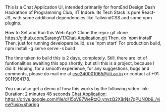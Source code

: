 This is a Chat Application UI, intended primarily for frontEnd Design Dash Hackathon of Programming Club, IIT Indore.
Its Tech Stack is pure React-JS, with some additional dependencies like TailwindCSS and some npm plugins.

How to Set and Run this Web App?
Clone the repo: git clone https://github.com/SarangVT/Chat-Application.git
Then, do 'npm install'
Then, just for running developers build, use 'npm start'
For production build, 
npm install -g serve
serve -s build

The time taken to build this is 2 days, completely.
Still, there are lot of funtionalities awaiting this app shortly, but still this is a project, because I did it.
Hoping, for a smooth experience, for any suggestions, bugs and comments, please do mail me at cse240001065@iiti.ac.in or contact at +91 9011964178.

You can also get a demo of how this works by the following video link:
Duration: 2 minutes 48 seconds
<a href="https://drive.google.com/file/d/15oV87WeRtzO_ynvzQ2X8rNs7qPUNOb9_/view?usp=sharing">Chat Application</a>: https://drive.google.com/file/d/15oV87WeRtzO_ynvzQ2X8rNs7qPUNOb9_/view?usp=sharing
